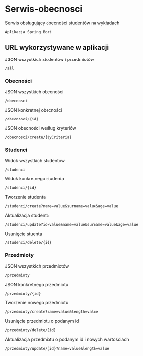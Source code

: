 # Serwis-obecnosci
Serwis obsługujący obecności studentów na wykładach
```bash
Aplikacja Spring Boot
```

## URL wykorzystywane w aplikacji

JSON wszystkich studentów i przedmiotów
```
/all
```
### Obecności
JSON wszystkich obecności
```
/obecnosci
```

JSON konkretnej obecności
```
/obecnosci/{id}
```

JSON obecności według kryteriów 
```
/obecnosci/create/{ByCriteria}
```

### Studenci
Widok wszystkich studentów
```
/studenci
```

Widok konkretnego studenta
```
/studenci/{id}
```

Tworzenie studenta
```
/studenci/create?name=value&surname=value&age=value
```

Aktualizacja studenta
```
/studenci/update?id=value&name=value&surname=value&age=value
```

Usunięcie stuenta
```
/studenci/delete/{id}
```

### Przedmioty
JSON wszystkich przedmiotów
```
/przedmioty
```

JSON konkretnego przedmiotu
```
/przedmioty/{id}
```

Tworzenie nowego przedmiotu
```
/przedmioty/create?name=value&length=value
```

Usunięcie przedmiotu o podanym id
```
/przedmioty/delete/{id}
```

Aktualizacja przedmiotu o podanym id i nowych wartościach
```
/przedmioty/update/{id}?name=value&length=value
```
